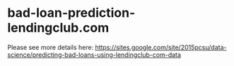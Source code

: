 # bad-loan-prediction-lendingclub.com
Please see more details here: https://sites.google.com/site/2015pcsu/data-science/predicting-bad-loans-using-lendingclub-com-data
